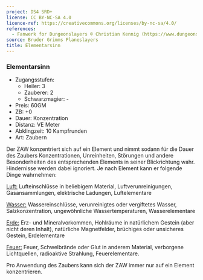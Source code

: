 ```yaml
---
project: DS4 SRD+
license: CC BY-NC-SA 4.0
licence-ref: https://creativecommons.org/licenses/by-nc-sa/4.0/
references: 
  - Fanwerk for Dungeonslayers © Christian Kennig (https://www.dungeonslayers.net/)
source: Bruder Grimms Planeslayers
title: Elementarsinn
---
```


### Elementarsinn

- Zugangsstufen:
  - Heiler: 3
  - Zauberer: 2
  - Schwarzmagier: -
- Preis: 60GM
- ZB: +0
- Dauer: Konzentration
- Distanz: VE Meter
- Abklingzeit: 10 Kampfrunden
- Art: Zaubern

Der ZAW konzentriert sich auf ein Element und nimmt sodann für die Dauer des Zaubers Konzentrationen, Unreinheiten, Störungen und andere Besonderheiten des entsprechenden Elements in seiner Blickrichtung wahr. Hindernisse werden dabei ignoriert. Je nach Element kann er folgende Dinge wahrnehmen:

<u>Luft:</u> Lufteinschlüsse in beliebigem Material, Luftverunreinigungen, Gasansammlungen, elektrische Ladungen, Luftelementare

<u>Wasser:</u> Wassereinschlüsse, verunreinigtes oder vergiftetes Wasser, Salzkonzentration, ungewöhnliche Wassertemperaturen, Wasserelementare

<u>Erde:</u> Erz- und Mineralvorkommen, Hohlräume in natürlichem Gestein (aber nicht deren Inhalt), natürliche Magnetfelder, brüchiges oder unsicheres Gestein, Erdelementare

<u>Feuer:</u> Feuer, Schwelbrände oder Glut in anderem Material, verborgene Lichtquellen, radioaktive Strahlung, Feuerelementare.

Pro Anwendung des Zaubers kann sich der ZAW immer nur auf ein Element konzentrieren.

